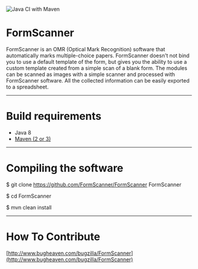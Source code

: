 ![Java CI with Maven](https://github.com/adnan0944/FormScanner/workflows/Java%20CI%20with%20Maven/badge.svg)


FormScanner
===

FormScanner is an OMR (Optical Mark Recognition) software that automatically marks multiple-choice papers. 
FormScanner doesn't not bind you to use a default template of the form, but gives you the ability to use a custom template created from a simple scan of a blank form.
The modules can be scanned as images with a simple scanner and processed with FormScanner software.
All the collected information can be easily exported to a spreadsheet.

---

Build requirements
===

* Java 8
* [Maven (2 or 3)](http://maven.apache.org/)

---

Compiling the software
===

$ git clone https://github.com/FormScanner/FormScanner FormScanner

$ cd FormScanner

$ mvn clean install

---

How To Contribute
===

[http://www.bugheaven.com/bugzilla/FormScanner](http://www.bugheaven.com/bugzilla/FormScanner)
